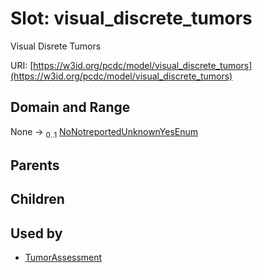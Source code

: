 
# Slot: visual_discrete_tumors


Visual Disrete Tumors

URI: [https://w3id.org/pcdc/model/visual_discrete_tumors](https://w3id.org/pcdc/model/visual_discrete_tumors)


## Domain and Range

None &#8594;  <sub>0..1</sub> [NoNotreportedUnknownYesEnum](NoNotreportedUnknownYesEnum.md)

## Parents


## Children


## Used by

 * [TumorAssessment](TumorAssessment.md)
